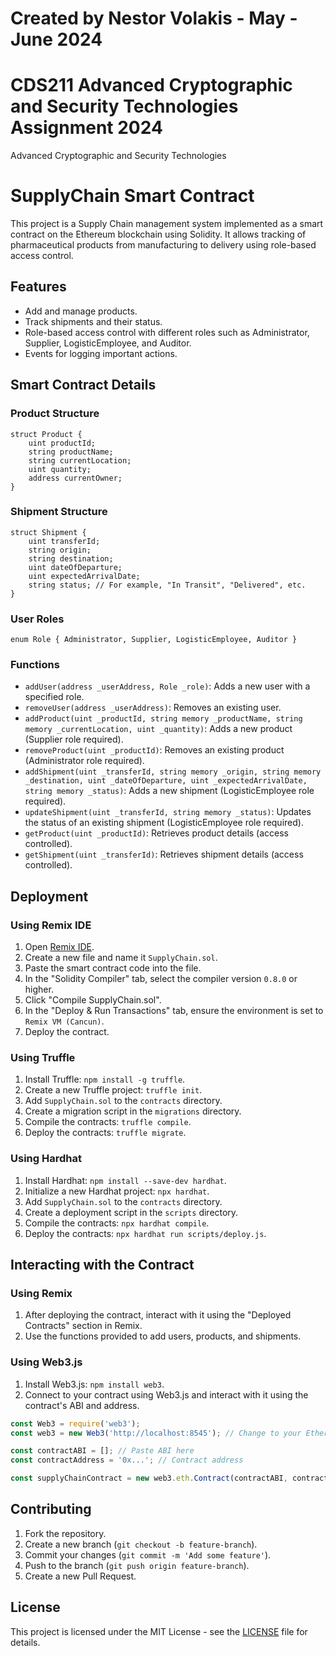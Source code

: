 # Created by Nestor Volakis - May - June 2024 
# CDS211 Advanced Cryptographic and Security Technologies Assignment 2024

Advanced Cryptographic and Security Technologies
# SupplyChain Smart Contract

This project is a Supply Chain management system implemented as a smart contract on the Ethereum blockchain using Solidity. It allows tracking of pharmaceutical products from manufacturing to delivery using role-based access control.

## Features

- Add and manage products.
- Track shipments and their status.
- Role-based access control with different roles such as Administrator, Supplier, LogisticEmployee, and Auditor.
- Events for logging important actions.

## Smart Contract Details

### Product Structure

```solidity
struct Product {
    uint productId;
    string productName;
    string currentLocation;
    uint quantity;
    address currentOwner;
}
```

### Shipment Structure

```solidity
struct Shipment {
    uint transferId;
    string origin;
    string destination;
    uint dateOfDeparture;
    uint expectedArrivalDate;
    string status; // For example, "In Transit", "Delivered", etc.
}
```

### User Roles

```solidity
enum Role { Administrator, Supplier, LogisticEmployee, Auditor }
```

### Functions

- `addUser(address _userAddress, Role _role)`: Adds a new user with a specified role.
- `removeUser(address _userAddress)`: Removes an existing user.
- `addProduct(uint _productId, string memory _productName, string memory _currentLocation, uint _quantity)`: Adds a new product (Supplier role required).
- `removeProduct(uint _productId)`: Removes an existing product (Administrator role required).
- `addShipment(uint _transferId, string memory _origin, string memory _destination, uint _dateOfDeparture, uint _expectedArrivalDate, string memory _status)`: Adds a new shipment (LogisticEmployee role required).
- `updateShipment(uint _transferId, string memory _status)`: Updates the status of an existing shipment (LogisticEmployee role required).
- `getProduct(uint _productId)`: Retrieves product details (access controlled).
- `getShipment(uint _transferId)`: Retrieves shipment details (access controlled).

## Deployment

### Using Remix IDE

1. Open [Remix IDE](https://remix.ethereum.org/).
2. Create a new file and name it `SupplyChain.sol`.
3. Paste the smart contract code into the file.
4. In the "Solidity Compiler" tab, select the compiler version `0.8.0` or higher.
5. Click "Compile SupplyChain.sol".
6. In the "Deploy & Run Transactions" tab, ensure the environment is set to `Remix VM (Cancun)`.
7. Deploy the contract.

### Using Truffle

1. Install Truffle: `npm install -g truffle`.
2. Create a new Truffle project: `truffle init`.
3. Add `SupplyChain.sol` to the `contracts` directory.
4. Create a migration script in the `migrations` directory.
5. Compile the contracts: `truffle compile`.
6. Deploy the contracts: `truffle migrate`.

### Using Hardhat

1. Install Hardhat: `npm install --save-dev hardhat`.
2. Initialize a new Hardhat project: `npx hardhat`.
3. Add `SupplyChain.sol` to the `contracts` directory.
4. Create a deployment script in the `scripts` directory.
5. Compile the contracts: `npx hardhat compile`.
6. Deploy the contracts: `npx hardhat run scripts/deploy.js`.

## Interacting with the Contract

### Using Remix

1. After deploying the contract, interact with it using the "Deployed Contracts" section in Remix.
2. Use the functions provided to add users, products, and shipments.

### Using Web3.js

1. Install Web3.js: `npm install web3`.
2. Connect to your contract using Web3.js and interact with it using the contract's ABI and address.

```javascript
const Web3 = require('web3');
const web3 = new Web3('http://localhost:8545'); // Change to your Ethereum node

const contractABI = []; // Paste ABI here
const contractAddress = '0x...'; // Contract address

const supplyChainContract = new web3.eth.Contract(contractABI, contractAddress);
```

## Contributing

1. Fork the repository.
2. Create a new branch (`git checkout -b feature-branch`).
3. Commit your changes (`git commit -m 'Add some feature'`).
4. Push to the branch (`git push origin feature-branch`).
5. Create a new Pull Request.

## License

This project is licensed under the MIT License - see the [LICENSE](LICENSE) file for details.
```

